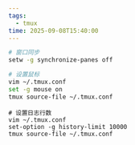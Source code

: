 ```yaml
---
tags:
  - tmux
time: 2025-09-08T15:40:00
---
```


```bash
# 窗口同步
setw -g synchronize-panes off
```
```bash
# 设置鼠标
vim ~/.tmux.conf
set -g mouse on
tmux source-file ~/.tmux.conf
```
```tmux
# 设置日志行数
vim ~/.tmux.conf
set-option -g history-limit 10000
tmux source-file ~/.tmux.conf

```
